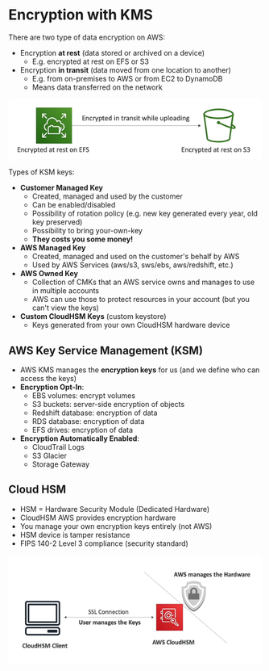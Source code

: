 # Encryption with KMS

There are two type of data encryption on AWS:
- Encryption **at rest** (data stored or archived on a device)
    - E.g. encrypted at rest on EFS or S3
- Encryption **in transit** (data moved from one location to another)
    - E.g. from on-premises to AWS or from EC2 to DynamoDB
    - Means data transferred on the network

![Types of encryption](../../images/security/types_of_encryption.png)

Types of KSM keys:
- **Customer Managed Key**
    - Created, managed and used by the customer
    - Can be enabled/disabled
    - Possibility of rotation policy (e.g. new key generated every year, old key preserved)
    - Possibility to bring your-own-key
    - **They costs you some money!**
- **AWS Managed Key**
    - Created, managed and used on the customer's behalf by AWS
    - Used by AWS Services (aws/s3, sws/ebs, aws/redshift, etc.)
- **AWS Owned Key**
    - Collection of CMKs that an AWS service owns and manages to use in multiple accounts
    - AWS can use those to protect resources in your account (but you can't view the keys)
- **Custom CloudHSM Keys** (custom keystore)
    - Keys generated from your own CloudHSM hardware device

## AWS Key Service Management (KSM)

- AWS KMS manages the **encryption keys** for us (and we define who can access the keys)
- **Encryption Opt-In**:
    - EBS volumes: encrypt volumes
    - S3 buckets: server-side encryption of objects
    - Redshift database: encryption of data
    - RDS database: encryption of data
    - EFS drives: encryption of data
- **Encryption Automatically Enabled**:
    - CloudTrail Logs
    - S3 Glacier
    - Storage Gateway

## Cloud HSM

- HSM = Hardware Security Module (Dedicated Hardware)
- CloudHSM AWS provides encryption hardware
- You manage your own encryption keys entirely (not AWS)
- HSM device is tamper resistance
- FIPS 140-2 Level 3 compliance (security standard)

![CloudHSM Diagram](../../images/security/cloudhsm_diagram.png)